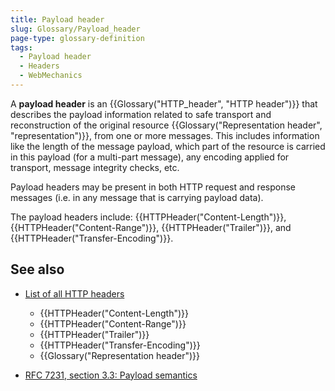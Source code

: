 ```yaml
---
title: Payload header
slug: Glossary/Payload_header
page-type: glossary-definition
tags:
  - Payload header
  - Headers
  - WebMechanics
---
```


A **payload header** is an {{Glossary("HTTP_header", "HTTP header")}} that describes the payload information related to safe transport and reconstruction of the original resource {{Glossary("Representation header", "representation")}}, from one or more messages. This includes information like the length of the message payload, which part of the resource is carried in this payload (for a multi-part message), any encoding applied for transport, message integrity checks, etc.

Payload headers may be present in both HTTP request and response messages (i.e. in any message that is carrying payload data).

The payload headers include: {{HTTPHeader("Content-Length")}}, {{HTTPHeader("Content-Range")}}, {{HTTPHeader("Trailer")}}, and {{HTTPHeader("Transfer-Encoding")}}.

## See also

- [List of all HTTP headers](/en-US/docs/Web/HTTP/Headers)

  - {{HTTPHeader("Content-Length")}}
  - {{HTTPHeader("Content-Range")}}
  - {{HTTPHeader("Trailer")}}
  - {{HTTPHeader("Transfer-Encoding")}}
  - {{Glossary("Representation header")}}

- [RFC 7231, section 3.3: Payload semantics](https://datatracker.ietf.org/doc/html/rfc7231#section-3.3)
